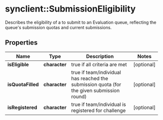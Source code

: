 # synclient::SubmissionEligibility

Describes the eligibility of a to submit to an Evaluation queue, reflecting the queue's submission quotas and current submissions. 
## Properties
Name | Type | Description | Notes
------------ | ------------- | ------------- | -------------
**isEligible** | **character** | true if all criteria are met | [optional] 
**isQuotaFilled** | **character** | true if team/individual has reached the submission quota (for the given submission round) | [optional] 
**isRegistered** | **character** | true if team/individual is registered for challenge | [optional] 


